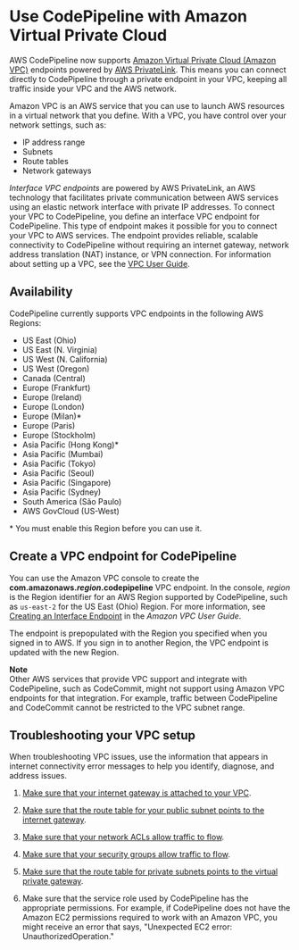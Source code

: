 # Use CodePipeline with Amazon Virtual Private Cloud<a name="vpc-support"></a>

AWS CodePipeline now supports [Amazon Virtual Private Cloud \(Amazon VPC\)](https://aws.amazon.com/vpc/) endpoints powered by [AWS PrivateLink](https://aws.amazon.com/about-aws/whats-new/2017/11/introducing-aws-privatelink-for-aws-services/)\. This means you can connect directly to CodePipeline through a private endpoint in your VPC, keeping all traffic inside your VPC and the AWS network\.

Amazon VPC is an AWS service that you can use to launch AWS resources in a virtual network that you define\. With a VPC, you have control over your network settings, such as:
+ IP address range
+ Subnets
+ Route tables
+ Network gateways

*Interface VPC endpoints* are powered by AWS PrivateLink, an AWS technology that facilitates private communication between AWS services using an elastic network interface with private IP addresses\. To connect your VPC to CodePipeline, you define an interface VPC endpoint for CodePipeline\. This type of endpoint makes it possible for you to connect your VPC to AWS services\. The endpoint provides reliable, scalable connectivity to CodePipeline without requiring an internet gateway, network address translation \(NAT\) instance, or VPN connection\. For information about setting up a VPC, see the [VPC User Guide](https://docs.aws.amazon.com/vpc/latest/userguide/VPC_Introduction.html)\.

## Availability<a name="vpc-support-availability"></a>

CodePipeline currently supports VPC endpoints in the following AWS Regions:
+ US East \(Ohio\)
+ US East \(N\. Virginia\)
+ US West \(N\. California\)
+ US West \(Oregon\)
+ Canada \(Central\)
+ Europe \(Frankfurt\)
+ Europe \(Ireland\)
+ Europe \(London\)
+ Europe \(Milan\)\*
+ Europe \(Paris\)
+ Europe \(Stockholm\)
+ Asia Pacific \(Hong Kong\)\*
+ Asia Pacific \(Mumbai\)
+ Asia Pacific \(Tokyo\)
+ Asia Pacific \(Seoul\)
+ Asia Pacific \(Singapore\)
+ Asia Pacific \(Sydney\)
+ South America \(São Paulo\)
+ AWS GovCloud \(US\-West\)

\* You must enable this Region before you can use it\.

## Create a VPC endpoint for CodePipeline<a name="use-vpc-endpoints-with-codepipeline"></a>

 You can use the Amazon VPC console to create the **com\.amazonaws\.*region*\.codepipeline** VPC endpoint\. In the console, *region* is the Region identifier for an AWS Region supported by CodePipeline, such as `us-east-2` for the US East \(Ohio\) Region\. For more information, see [Creating an Interface Endpoint](https://docs.aws.amazon.com/vpc/latest/userguide/vpce-interface.html#create-interface-endpoint) in the *Amazon VPC User Guide*\.

The endpoint is prepopulated with the Region you specified when you signed in to AWS\. If you sign in to another Region, the VPC endpoint is updated with the new Region\.

**Note**  
Other AWS services that provide VPC support and integrate with CodePipeline, such as CodeCommit, might not support using Amazon VPC endpoints for that integration\. For example, traffic between CodePipeline and CodeCommit cannot be restricted to the VPC subnet range\.

## Troubleshooting your VPC setup<a name="troubleshooting-vpc"></a>

When troubleshooting VPC issues, use the information that appears in internet connectivity error messages to help you identify, diagnose, and address issues\.

1. [Make sure that your internet gateway is attached to your VPC](https://docs.aws.amazon.com/vpc/latest/userguide/VPC_Internet_Gateway.html#Add_IGW_Attach_Gateway)\.

1. [Make sure that the route table for your public subnet points to the internet gateway](https://docs.aws.amazon.com/vpc/latest/userguide/VPC_Route_Tables.html#route-tables-internet-gateway)\.

1. [Make sure that your network ACLs allow traffic to flow](https://docs.aws.amazon.com/vpc/latest/userguide/VPC_ACLs.html#ACLRules)\.

1. [Make sure that your security groups allow traffic to flow](https://docs.aws.amazon.com/vpc/latest/userguide/VPC_SecurityGroups.html#SecurityGroupRules)\.

1. [Make sure that the route table for private subnets points to the virtual private gateway](https://docs.aws.amazon.com/vpc/latest/userguide/VPC_Route_Tables.html#route-tables-nat)\.

1. Make sure that the service role used by CodePipeline has the appropriate permissions\. For example, if CodePipeline does not have the Amazon EC2 permissions required to work with an Amazon VPC, you might receive an error that says, "Unexpected EC2 error: UnauthorizedOperation\."